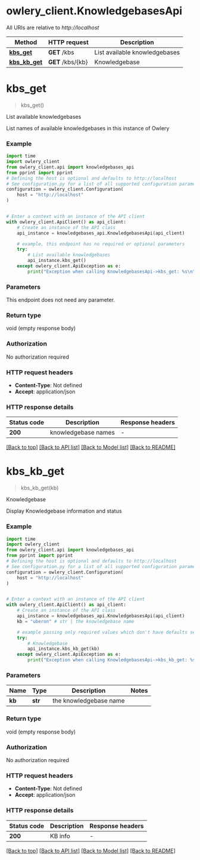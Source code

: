 # owlery_client.KnowledgebasesApi

All URIs are relative to *http://localhost*

Method | HTTP request | Description
------------- | ------------- | -------------
[**kbs_get**](KnowledgebasesApi.md#kbs_get) | **GET** /kbs | List available knowledgebases
[**kbs_kb_get**](KnowledgebasesApi.md#kbs_kb_get) | **GET** /kbs/{kb} | Knowledgebase


# **kbs_get**
> kbs_get()

List available knowledgebases

List names of available knowledgebases in this instance of Owlery

### Example

```python
import time
import owlery_client
from owlery_client.api import knowledgebases_api
from pprint import pprint
# Defining the host is optional and defaults to http://localhost
# See configuration.py for a list of all supported configuration parameters.
configuration = owlery_client.Configuration(
    host = "http://localhost"
)


# Enter a context with an instance of the API client
with owlery_client.ApiClient() as api_client:
    # Create an instance of the API class
    api_instance = knowledgebases_api.KnowledgebasesApi(api_client)

    # example, this endpoint has no required or optional parameters
    try:
        # List available knowledgebases
        api_instance.kbs_get()
    except owlery_client.ApiException as e:
        print("Exception when calling KnowledgebasesApi->kbs_get: %s\n" % e)
```


### Parameters
This endpoint does not need any parameter.

### Return type

void (empty response body)

### Authorization

No authorization required

### HTTP request headers

 - **Content-Type**: Not defined
 - **Accept**: application/json


### HTTP response details
| Status code | Description | Response headers |
|-------------|-------------|------------------|
**200** | knowledgebase names |  -  |

[[Back to top]](#) [[Back to API list]](../README.md#documentation-for-api-endpoints) [[Back to Model list]](../README.md#documentation-for-models) [[Back to README]](../README.md)

# **kbs_kb_get**
> kbs_kb_get(kb)

Knowledgebase

Display Knowledgebase information and status

### Example

```python
import time
import owlery_client
from owlery_client.api import knowledgebases_api
from pprint import pprint
# Defining the host is optional and defaults to http://localhost
# See configuration.py for a list of all supported configuration parameters.
configuration = owlery_client.Configuration(
    host = "http://localhost"
)


# Enter a context with an instance of the API client
with owlery_client.ApiClient() as api_client:
    # Create an instance of the API class
    api_instance = knowledgebases_api.KnowledgebasesApi(api_client)
    kb = "uberon" # str | the knowledgebase name

    # example passing only required values which don't have defaults set
    try:
        # Knowledgebase
        api_instance.kbs_kb_get(kb)
    except owlery_client.ApiException as e:
        print("Exception when calling KnowledgebasesApi->kbs_kb_get: %s\n" % e)
```


### Parameters

Name | Type | Description  | Notes
------------- | ------------- | ------------- | -------------
 **kb** | **str**| the knowledgebase name |

### Return type

void (empty response body)

### Authorization

No authorization required

### HTTP request headers

 - **Content-Type**: Not defined
 - **Accept**: application/json


### HTTP response details
| Status code | Description | Response headers |
|-------------|-------------|------------------|
**200** | KB info |  -  |

[[Back to top]](#) [[Back to API list]](../README.md#documentation-for-api-endpoints) [[Back to Model list]](../README.md#documentation-for-models) [[Back to README]](../README.md)

